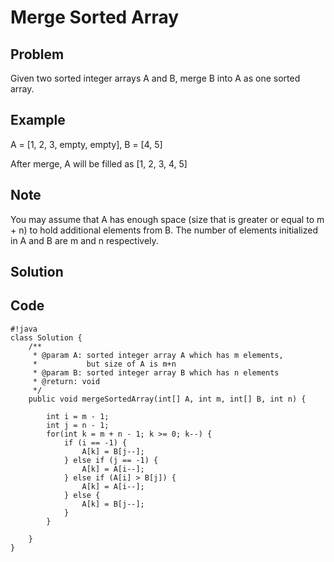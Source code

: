 Merge Sorted Array
===

Problem
-------

Given two sorted integer arrays A and B, merge B into A as one sorted array.

Example
-------

A = [1, 2, 3, empty, empty], B = [4, 5]

After merge, A will be filled as [1, 2, 3, 4, 5]

Note
---------

You may assume that A has enough space (size that is greater or equal to m + n) to hold additional elements from B. The number of elements initialized in A and B are m and n respectively.

Solution
--------

Code
----

    #!java
    class Solution {
        /**
         * @param A: sorted integer array A which has m elements, 
         *           but size of A is m+n
         * @param B: sorted integer array B which has n elements
         * @return: void
         */
        public void mergeSortedArray(int[] A, int m, int[] B, int n) {
          
            int i = m - 1;
            int j = n - 1;
            for(int k = m + n - 1; k >= 0; k--) {
                if (i == -1) {
                    A[k] = B[j--];
                } else if (j == -1) {
                    A[k] = A[i--];
                } else if (A[i] > B[j]) {
                    A[k] = A[i--];
                } else {
                    A[k] = B[j--];
                }
            }
            
        }
    }
